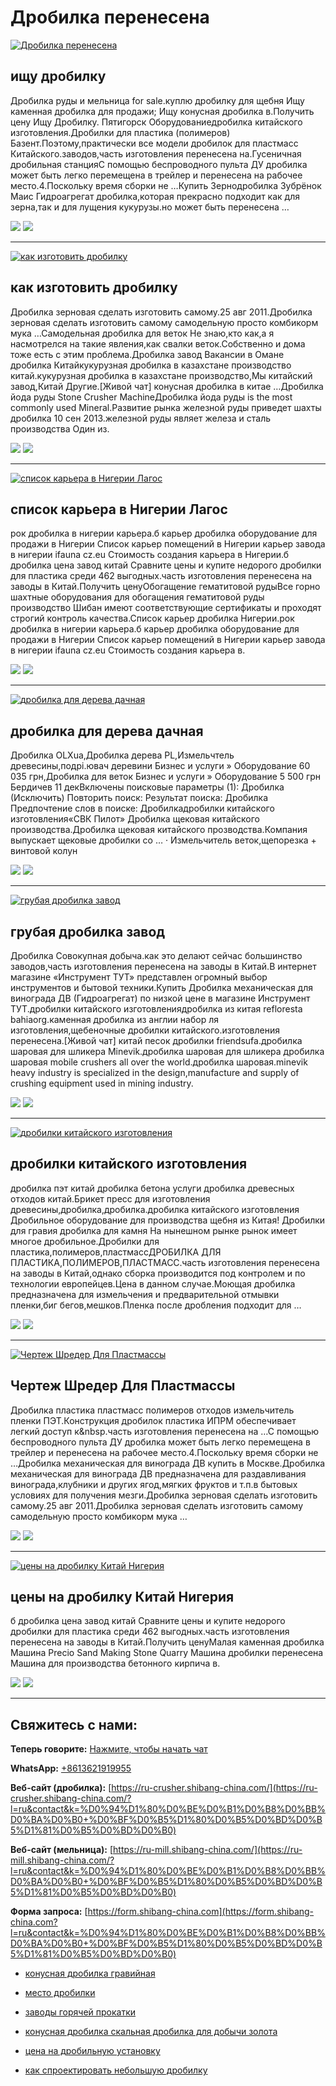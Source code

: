 # Дробилка перенесена

<a href="https://swt.shibang-china.com/?l=ru&img&k=%D0%94%D1%80%D0%BE%D0%B1%D0%B8%D0%BB%D0%BA%D0%B0+%D0%BF%D0%B5%D1%80%D0%B5%D0%BD%D0%B5%D1%81%D0%B5%D0%BD%D0%B0" target="_blank">![Дробилка перенесена](http://static.shibang-china.com/all-800x300/870.jpg)</a>

## ищу дробилку
Дробилка руды и мельница for sale.куплю дробилку для щебня Ищу каменная дробилка для продажи; Ищу конусная дробилка в.Получить цену Ищу Дробилку. Пятигорск Оборудованиедробилка китайского изготовления.Дробилки для пластика (полимеров) Базент.Поэтому,практически все модели дробилок для пластмасс Китайского.заводов,часть изготовления перенесена на.Гусеничная дробильная станцияС помощью беспроводного пульта ДУ дробилка может быть легко перемещена в трейлер и перенесена на рабочее место.4.Поскольку время сборки не …Купить Зернодробилка Зубрёнок Маис Гидроагрегат дробилка,которая прекрасно подходит как для зерна,так и для лущения кукурузы.но может быть перенесена …


<a href="https://whatsapp.shibangsoft.com/WhatsApp.php" target="_blank" title="WhatsApp">![](http://static.shibang-china.com/icon/whatsapp.png)</a> <a href="https://swt.shibang-china.com/?l=ru&icon&k=%D0%94%D1%80%D0%BE%D0%B1%D0%B8%D0%BB%D0%BA%D0%B0+%D0%BF%D0%B5%D1%80%D0%B5%D0%BD%D0%B5%D1%81%D0%B5%D0%BD%D0%B0" target="_blank">![](http://static.shibang-china.com/icon/chat-ru.png)</a>

---

<a href="https://swt.shibang-china.com/?l=ru&img&k=%D0%94%D1%80%D0%BE%D0%B1%D0%B8%D0%BB%D0%BA%D0%B0+%D0%BF%D0%B5%D1%80%D0%B5%D0%BD%D0%B5%D1%81%D0%B5%D0%BD%D0%B0" target="_blank">![как изготовить дробилку](http://static.shibang-china.com/all-800x300/819.jpg)</a>

## как изготовить дробилку
Дробилка зерновая сделать изготовить самому.25 авг 2011.Дробилка зерновая сделать изготовить самому самодельную просто комбикорм мука …Самодельная дробилка для веток Не знаю,кто как,а я насмотрелся на такие явления,как свалки веток.Собственно и дома тоже есть с этим проблема.Дробилка завод Вакансии в Омане дробилка Китайкукурузная дробилка в казахстане производство китай.кукурузная дробилка в казахстане производство,Мы китайский завод,Китай Другие.[Живой чат] конусная дробилка в китае …Дробилка йода руды Stone Crusher MachineДробилка йода руды is the most commonly used Mineral.Развитие рынка железной руды приведет шахты дробилка 10 сен 2013.железной руды являет железа и сталь производства Один из.


<a href="https://whatsapp.shibangsoft.com/WhatsApp.php" target="_blank" title="WhatsApp">![](http://static.shibang-china.com/icon/whatsapp.png)</a> <a href="https://swt.shibang-china.com/?l=ru&icon&k=%D0%94%D1%80%D0%BE%D0%B1%D0%B8%D0%BB%D0%BA%D0%B0+%D0%BF%D0%B5%D1%80%D0%B5%D0%BD%D0%B5%D1%81%D0%B5%D0%BD%D0%B0" target="_blank">![](http://static.shibang-china.com/icon/chat-ru.png)</a>

---

<a href="https://swt.shibang-china.com/?l=ru&img&k=%D0%94%D1%80%D0%BE%D0%B1%D0%B8%D0%BB%D0%BA%D0%B0+%D0%BF%D0%B5%D1%80%D0%B5%D0%BD%D0%B5%D1%81%D0%B5%D0%BD%D0%B0" target="_blank">![список карьера в Нигерии Лагос](http://static.shibang-china.com/all-800x300/379.jpg)</a>

## список карьера в Нигерии Лагос
рок дробилка в нигерии карьера.б карьер дробилка оборудование для продажи в Нигерии Список карьер помещений в Нигерии карьер завода в нигерии ifauna cz.eu Стоимость создания карьера в Нигерии.б дробилка цена завод китай Сравните цены и купите недорого дробилки для пластика среди 462 выгодных.часть изготовления перенесена на заводы в Китай.Получить ценуОбогащение гематитовой рудыВсе горно шахтные оборудования для обогащения гематитовой руды производство Шибан имеют соответствующие сертификаты и проходят строгий контроль качества.Список карьер дробилка Нигерии.рок дробилка в нигерии карьера.б карьер дробилка оборудование для продажи в Нигерии Список карьер помещений в Нигерии карьер завода в нигерии ifauna cz.eu Стоимость создания карьера в.


<a href="https://whatsapp.shibangsoft.com/WhatsApp.php" target="_blank" title="WhatsApp">![](http://static.shibang-china.com/icon/whatsapp.png)</a> <a href="https://swt.shibang-china.com/?l=ru&icon&k=%D0%94%D1%80%D0%BE%D0%B1%D0%B8%D0%BB%D0%BA%D0%B0+%D0%BF%D0%B5%D1%80%D0%B5%D0%BD%D0%B5%D1%81%D0%B5%D0%BD%D0%B0" target="_blank">![](http://static.shibang-china.com/icon/chat-ru.png)</a>

---

<a href="https://swt.shibang-china.com/?l=ru&img&k=%D0%94%D1%80%D0%BE%D0%B1%D0%B8%D0%BB%D0%BA%D0%B0+%D0%BF%D0%B5%D1%80%D0%B5%D0%BD%D0%B5%D1%81%D0%B5%D0%BD%D0%B0" target="_blank">![дробилка для дерева дачная](http://static.shibang-china.com/all-800x300/178.jpg)</a>

## дробилка для дерева дачная
Дробилка OLXua,Дробилка дерева PL,Измельчтель древесины,подрі.ювач деревини Бизнес и услуги &#187; Оборудование 60 035 грн,Дробилка для веток Бизнес и услуги &#187; Оборудование 5 500 грн Бердичев 11 декВключены поисковые параметры (1): Дробилка (Исключить) Повторить поиск: Результат поиска: Дробилка Предпочтение слов в поиске: Дробилкадробилки китайского изготовления&#171;СВК Пилот&#187; Дробилка щековая китайского производства.Дробилка щековая китайского прозводства.Компания выпускает щековые дробилки со …&nbsp;&#0183;&#32;Измельчитель веток,щепорезка + винтовой колун


<a href="https://whatsapp.shibangsoft.com/WhatsApp.php" target="_blank" title="WhatsApp">![](http://static.shibang-china.com/icon/whatsapp.png)</a> <a href="https://swt.shibang-china.com/?l=ru&icon&k=%D0%94%D1%80%D0%BE%D0%B1%D0%B8%D0%BB%D0%BA%D0%B0+%D0%BF%D0%B5%D1%80%D0%B5%D0%BD%D0%B5%D1%81%D0%B5%D0%BD%D0%B0" target="_blank">![](http://static.shibang-china.com/icon/chat-ru.png)</a>

---

<a href="https://swt.shibang-china.com/?l=ru&img&k=%D0%94%D1%80%D0%BE%D0%B1%D0%B8%D0%BB%D0%BA%D0%B0+%D0%BF%D0%B5%D1%80%D0%B5%D0%BD%D0%B5%D1%81%D0%B5%D0%BD%D0%B0" target="_blank">![грубая дробилка завод](http://static.shibang-china.com/all-800x300/802.jpg)</a>

## грубая дробилка завод
Дробилка Совокупная добыча.как это делают сейчас большинство заводов,часть изготовления перенесена на заводы в Китай.В интернет магазине &#171;Инструмент ТУТ&#187; представлен огромный выбор инструментов и бытовой техники.Купить Дробилка механическая для винограда ДВ (Гидроагрегат) по низкой цене в магазине Инструмент ТУТ.дробилки китайского изготовлениядробилка из китая refloresta bahiaorg.каменная дробилка из англии набор ля изготовления,щебеночные дробилки китайского.изготовления перенесена.[Живой чат] китай песок дробилки friendsufa.дробилка шаровая для шликера Minevik.дробилка шаровая для шликера дробилка шаровая mobile crushers all over the world.дробилка шаровая.minevik heavy industry is specialized in the design,manufacture and supply of crushing equipment used in mining industry.


<a href="https://whatsapp.shibangsoft.com/WhatsApp.php" target="_blank" title="WhatsApp">![](http://static.shibang-china.com/icon/whatsapp.png)</a> <a href="https://swt.shibang-china.com/?l=ru&icon&k=%D0%94%D1%80%D0%BE%D0%B1%D0%B8%D0%BB%D0%BA%D0%B0+%D0%BF%D0%B5%D1%80%D0%B5%D0%BD%D0%B5%D1%81%D0%B5%D0%BD%D0%B0" target="_blank">![](http://static.shibang-china.com/icon/chat-ru.png)</a>

---

<a href="https://swt.shibang-china.com/?l=ru&img&k=%D0%94%D1%80%D0%BE%D0%B1%D0%B8%D0%BB%D0%BA%D0%B0+%D0%BF%D0%B5%D1%80%D0%B5%D0%BD%D0%B5%D1%81%D0%B5%D0%BD%D0%B0" target="_blank">![дробилки китайского изготовления](http://static.shibang-china.com/all-800x300/472.jpg)</a>

## дробилки китайского изготовления
дробилка пэт китай дробилка бетона услуги дробилка древесных отходов китай.Брикет пресс для изготовления древесины,дробилка,дробилка.дробилка китайского изготовления Дробильное оборудование для производства щебня из Китая! Дробилки для гравия дробилка для камня На нынешном рынке рынок имеет многое дробильное.Дробилки для пластика,полимеров,пластмассДРОБИЛКА ДЛЯ ПЛАСТИКА,ПОЛИМЕРОВ,ПЛАСТМАСС.часть изготовления перенесена на заводы в Китай,однако сборка производится под контролем и по технологии европейцев.Цена в данном случае.Моющая дробилка предназначена для измельчения и предварительной отмывки пленки,биг бегов,мешков.Пленка после дробления подходит для …


<a href="https://whatsapp.shibangsoft.com/WhatsApp.php" target="_blank" title="WhatsApp">![](http://static.shibang-china.com/icon/whatsapp.png)</a> <a href="https://swt.shibang-china.com/?l=ru&icon&k=%D0%94%D1%80%D0%BE%D0%B1%D0%B8%D0%BB%D0%BA%D0%B0+%D0%BF%D0%B5%D1%80%D0%B5%D0%BD%D0%B5%D1%81%D0%B5%D0%BD%D0%B0" target="_blank">![](http://static.shibang-china.com/icon/chat-ru.png)</a>

---

<a href="https://swt.shibang-china.com/?l=ru&img&k=%D0%94%D1%80%D0%BE%D0%B1%D0%B8%D0%BB%D0%BA%D0%B0+%D0%BF%D0%B5%D1%80%D0%B5%D0%BD%D0%B5%D1%81%D0%B5%D0%BD%D0%B0" target="_blank">![Чертеж Шредер Для Пластмассы](http://static.shibang-china.com/all-800x300/1083.jpg)</a>

## Чертеж Шредер Для Пластмассы
Дробилка пластика пластмасс полимеров отходов измельчитель пленки ПЭТ.Конструкция дробилок пластика ИПРМ обеспечивает легкий доступ к&amp;nbsp.часть изготовления перенесена на …С помощью беспроводного пульта ДУ дробилка может быть легко перемещена в трейлер и перенесена на рабочее место.4.Поскольку время сборки не …Дробилка механическая для винограда ДВ купить в Москве.Дробилка механическая для винограда ДВ предназначена для раздавливания винограда,клубники и других ягод,мягких фруктов и т.п.в бытовых условиях для получения мезги.Дробилка зерновая сделать изготовить самому.25 авг 2011.Дробилка зерновая сделать изготовить самому самодельную просто комбикорм мука …


<a href="https://whatsapp.shibangsoft.com/WhatsApp.php" target="_blank" title="WhatsApp">![](http://static.shibang-china.com/icon/whatsapp.png)</a> <a href="https://swt.shibang-china.com/?l=ru&icon&k=%D0%94%D1%80%D0%BE%D0%B1%D0%B8%D0%BB%D0%BA%D0%B0+%D0%BF%D0%B5%D1%80%D0%B5%D0%BD%D0%B5%D1%81%D0%B5%D0%BD%D0%B0" target="_blank">![](http://static.shibang-china.com/icon/chat-ru.png)</a>

---

<a href="https://swt.shibang-china.com/?l=ru&img&k=%D0%94%D1%80%D0%BE%D0%B1%D0%B8%D0%BB%D0%BA%D0%B0+%D0%BF%D0%B5%D1%80%D0%B5%D0%BD%D0%B5%D1%81%D0%B5%D0%BD%D0%B0" target="_blank">![цены на дробилку Китай Нигерия](http://static.shibang-china.com/all-800x300/902.jpg)</a>

## цены на дробилку Китай Нигерия
б дробилка цена завод китай Сравните цены и купите недорого дробилки для пластика среди 462 выгодных.часть изготовления перенесена на заводы в Китай.Получить ценуМалая каменная дробилка Машина Precio Sand Making Stone Quarry Машина дробилки перенесена Машина для производства бетонного кирпича в.

<a href="https://whatsapp.shibangsoft.com/WhatsApp.php" target="_blank" title="WhatsApp">![](http://static.shibang-china.com/icon/whatsapp.png)</a> <a href="https://swt.shibang-china.com/?l=ru&icon&k=%D0%94%D1%80%D0%BE%D0%B1%D0%B8%D0%BB%D0%BA%D0%B0+%D0%BF%D0%B5%D1%80%D0%B5%D0%BD%D0%B5%D1%81%D0%B5%D0%BD%D0%B0" target="_blank">![](http://static.shibang-china.com/icon/chat-ru.png)</a>

---
## Свяжитесь с нами:

**Теперь говорите:** [Нажмите, чтобы начать чат](https://swt.shibang-china.com?l=ru&contact&k=%D0%94%D1%80%D0%BE%D0%B1%D0%B8%D0%BB%D0%BA%D0%B0+%D0%BF%D0%B5%D1%80%D0%B5%D0%BD%D0%B5%D1%81%D0%B5%D0%BD%D0%B0)

**WhatsApp:**  [+8613621919955](https://whatsapp.shibangsoft.com/WhatsApp.php)

**Веб-сайт (дробилка):** [https://ru-crusher.shibang-china.com/](https://ru-crusher.shibang-china.com/?l=ru&contact&k=%D0%94%D1%80%D0%BE%D0%B1%D0%B8%D0%BB%D0%BA%D0%B0+%D0%BF%D0%B5%D1%80%D0%B5%D0%BD%D0%B5%D1%81%D0%B5%D0%BD%D0%B0)

**Веб-сайт (мельница):** [https://ru-mill.shibang-china.com/](https://ru-mill.shibang-china.com/?l=ru&contact&k=%D0%94%D1%80%D0%BE%D0%B1%D0%B8%D0%BB%D0%BA%D0%B0+%D0%BF%D0%B5%D1%80%D0%B5%D0%BD%D0%B5%D1%81%D0%B5%D0%BD%D0%B0)

**Форма запроса:** [https://form.shibang-china.com](https://form.shibang-china.com?l=ru&contact&k=%D0%94%D1%80%D0%BE%D0%B1%D0%B8%D0%BB%D0%BA%D0%B0+%D0%BF%D0%B5%D1%80%D0%B5%D0%BD%D0%B5%D1%81%D0%B5%D0%BD%D0%B0)

* [конусная дробилка гравийная](../132/%D0%BA%D0%BE%D0%BD%D1%83%D1%81%D0%BD%D0%B0%D1%8F%20%D0%B4%D1%80%D0%BE%D0%B1%D0%B8%D0%BB%D0%BA%D0%B0%20%D0%B3%D1%80%D0%B0%D0%B2%D0%B8%D0%B9%D0%BD%D0%B0%D1%8F.md)

* [место дробилки](../131/%D0%BC%D0%B5%D1%81%D1%82%D0%BE%20%D0%B4%D1%80%D0%BE%D0%B1%D0%B8%D0%BB%D0%BA%D0%B8.md)

* [заводы горячей прокатки](../134/%D0%B7%D0%B0%D0%B2%D0%BE%D0%B4%D1%8B%20%D0%B3%D0%BE%D1%80%D1%8F%D1%87%D0%B5%D0%B9%20%D0%BF%D1%80%D0%BE%D0%BA%D0%B0%D1%82%D0%BA%D0%B8.md)

* [конусная дробилка скальная дробилка для добычи золота](../135/%D0%BA%D0%BE%D0%BD%D1%83%D1%81%D0%BD%D0%B0%D1%8F%20%D0%B4%D1%80%D0%BE%D0%B1%D0%B8%D0%BB%D0%BA%D0%B0%20%D1%81%D0%BA%D0%B0%D0%BB%D1%8C%D0%BD%D0%B0%D1%8F%20%D0%B4%D1%80%D0%BE%D0%B1%D0%B8%D0%BB%D0%BA%D0%B0%20%D0%B4%D0%BB%D1%8F%20%D0%B4%D0%BE%D0%B1%D1%8B%D1%87%D0%B8%20%D0%B7%D0%BE%D0%BB%D0%BE%D1%82%D0%B0.md)

* [цена на дробильную установку](../135/%D1%86%D0%B5%D0%BD%D0%B0%20%D0%BD%D0%B0%20%D0%B4%D1%80%D0%BE%D0%B1%D0%B8%D0%BB%D1%8C%D0%BD%D1%83%D1%8E%20%D1%83%D1%81%D1%82%D0%B0%D0%BD%D0%BE%D0%B2%D0%BA%D1%83.md)

* [как спроектировать небольшую дробилку](../134/%D0%BA%D0%B0%D0%BA%20%D1%81%D0%BF%D1%80%D0%BE%D0%B5%D0%BA%D1%82%D0%B8%D1%80%D0%BE%D0%B2%D0%B0%D1%82%D1%8C%20%D0%BD%D0%B5%D0%B1%D0%BE%D0%BB%D1%8C%D1%88%D1%83%D1%8E%20%D0%B4%D1%80%D0%BE%D0%B1%D0%B8%D0%BB%D0%BA%D1%83.md)